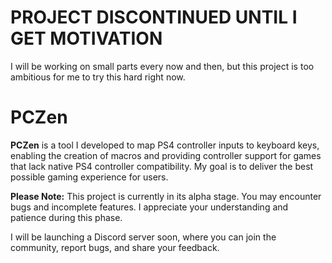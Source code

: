 # PROJECT DISCONTINUED UNTIL I GET MOTIVATION
I will be working on small parts every now and then, but this project is too ambitious for me to try this hard right now.
# PCZen
**PCZen** is a tool I developed to map PS4 controller inputs to keyboard keys, enabling the creation of macros and providing controller support for games that lack native PS4 controller compatibility. My goal is to deliver the best possible gaming experience for users.

**Please Note:** This project is currently in its alpha stage. You may encounter bugs and incomplete features. I appreciate your understanding and patience during this phase.

I will be launching a Discord server soon, where you can join the community, report bugs, and share your feedback.
